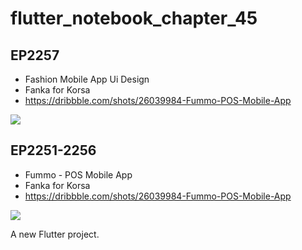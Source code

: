 # flutter_notebook_chapter_45

## EP2257

- Fashion Mobile App Ui Design
- Fanka for Korsa
- https://dribbble.com/shots/26039984-Fummo-POS-Mobile-App

<img src="https://cdn.dribbble.com/userupload/43363532/file/original-7636f6df69e4255966195c310a779e36.png?resize=1905x1429&vertical=center">



## EP2251-2256

- Fummo - POS Mobile App
- Fanka for Korsa
- https://dribbble.com/shots/26039984-Fummo-POS-Mobile-App

<img src="https://cdn.dribbble.com/userupload/43363532/file/original-7636f6df69e4255966195c310a779e36.png?resize=1905x1429&vertical=center">



A new Flutter project.
